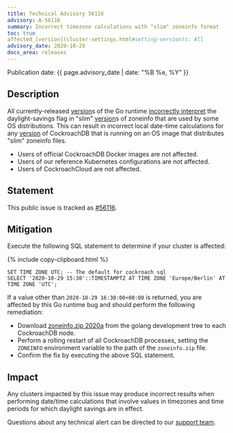 ```yaml
---
title: Technical Advisory 56116
advisory: A-56116
summary: Incorrect timezone calculations with "slim" zoneinfo format
toc: true
affected_[version](cluster-settings.html#setting-version)s: All
advisory_date: 2020-10-29
docs_area: releases
---
```


Publication date: {{ page.advisory_date | date: "%B %e, %Y" }}

## Description

All currently-released [version](cluster-settings.html#setting-version)s of the Go runtime [incorrectly interpret](https://github.com/golang/go/issues/42138) the daylight-savings flag in "slim" [version](cluster-settings.html#setting-version)s of zoneinfo that are used by some OS distributions. This can result in incorrect local date-time calculations for any [version](cluster-settings.html#setting-version) of CockroachDB that is running on an OS image that distributes "slim" zoneinfo files.

- Users of official CockroachDB Docker images are not affected.
- Users of our reference Kubernetes configurations are not affected.
- Users of CockroachCloud are not affected.

## Statement

This public issue is tracked as [#56116][#56116].

## Mitigation

Execute the following SQL statement to determine if your cluster is affected:

{% include copy-clipboard.html %}
~~~
SET TIME ZONE UTC; -- The default for cockroach sql
SELECT '2020-10-29 15:30'::TIMESTAMPTZ AT TIME ZONE 'Europe/Berlin' AT TIME ZONE 'UTC';
~~~

If a value other than `2020-10-29 16:30:00+00:00` is returned, you are affected by this Go runtime bug and should perform the following remediation:

- Download [zoneinfo.zip 2020a](https://github.com/golang/go/tree/5c9a8c0761ae643828a4526db764ac7a50a1a24d/lib/time) from the golang development tree to each CockroachDB node.
- Perform a rolling restart of all CockroachDB processes, setting the `ZONEINFO` environment variable to the path of the `zoneinfo.zip` file.
- Confirm the fix by executing the above SQL statement.

## Impact

Any clusters impacted by this issue may produce incorrect results when performing date/time calculations that involve values in timezones and time periods for which daylight savings are in effect.

Questions about any technical alert can be directed to our [support team](https://support.cockroachlabs.com/).

[#56116]: https://github.com/cockroachdb/cockroach/issues/56116
